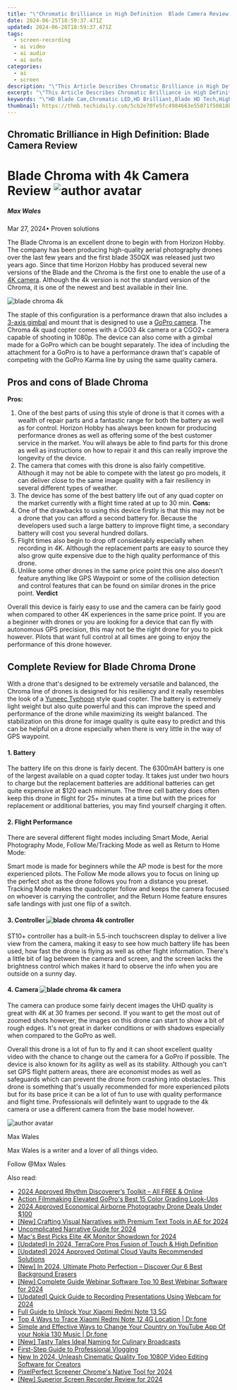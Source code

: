 ```yaml
---
title: "\"Chromatic Brilliance in High Definition  Blade Camera Review for 2024\""
date: 2024-06-25T18:59:37.471Z
updated: 2024-06-26T18:59:37.471Z
tags: 
  - screen-recording
  - ai video
  - ai audio
  - ai auto
categories: 
  - ai
  - screen
description: "\"This Article Describes Chromatic Brilliance in High Definition: Blade Camera Review for 2024\""
excerpt: "\"This Article Describes Chromatic Brilliance in High Definition: Blade Camera Review for 2024\""
keywords: "\"HD Blade Cam,Chromatic LED,HD Brilliant,Blade HD Tech,High-Def Blade,Colorful HDR,UltraHD Blade Reviews\""
thumbnail: https://thmb.techidaily.com/5cb2e70fe5fc4984663e55071f50818b86ad28c6053861679577418a188e88c7.jpg
---
```


## Chromatic Brilliance in High Definition: Blade Camera Review

# Blade Chroma with 4k Camera Review ![author avatar](https://images.wondershare.com/filmora/article-images/max-wales-author.jpg)

##### Max Wales

 Mar 27, 2024• Proven solutions

 The Blade Chroma is an excellent drone to begin with from Horizon Hobby. The company has been producing high-quality aerial photography drones over the last few years and the first blade 350QX was released just two years ago. Since that time Horizon Hobby has produced several new versions of the Blade and the Chroma is the first one to enable the use of a [4K camera](https://tools.techidaily.com/wondershare/filmora/download/). Although the 4k version is not the standard version of the Chroma, it is one of the newest and best available in their line.

![blade chroma 4k](https://images.wondershare.com/filmora/article-images/blade-chroma-quadcopter-drone.jpg)

 The staple of this configuration is a performance drawn that also includes a [3-axis gimbal](https://tools.techidaily.com/wondershare/filmora/download/) and mount that is designed to use a [GoPro camera](https://tools.techidaily.com/wondershare/filmora/download/). The Chroma 4k quad copter comes with a CGO3 4k camera or a CGO2+ camera capable of shooting in 1080p. The device can also come with a gimbal made for a GoPro which can be bought separately. The idea of including the attachment for a GoPro is to have a performance drawn that's capable of competing with the GoPro Karma line by using the same quality camera.

## Pros and cons of Blade Chroma

 **Pros:**

1. One of the best parts of using this style of drone is that it comes with a wealth of repair parts and a fantastic range for both the battery as well as for control. Horizon Hobby has always been known for producing performance drones as well as offering some of the best customer service in the market. You will always be able to find parts for this drone as well as instructions on how to repair it and this can really improve the longevity of the device.
2. The camera that comes with this drone is also fairly competitive. Although it may not be able to compete with the latest go pro models, it can deliver close to the same image quality with a fair resiliency in several different types of weather.
3. The device has some of the best battery life out of any quad copter on the market currently with a flight time rated at up to 30 min.
 **Cons:**
1. One of the drawbacks to using this device firstly is that this may not be a drone that you can afford a second battery for. Because the developers used such a large battery to improve flight time, a secondary battery will cost you several hundred dollars.
2. Flight times also begin to drop off considerably especially when recording in 4K. Although the replacement parts are easy to source they also grow quite expensive due to the high quality performance of this drone.
3. Unlike some other drones in the same price point this one also doesn't feature anything like GPS Waypoint or some of the collision detection and control features that can be found on similar drones in the price point.
**Verdict**

 Overall this device is fairly easy to use and the camera can be fairly good when compared to other 4K experiences in the same price point. If you are a beginner with drones or you are looking for a device that can fly with autonomous GPS precision, this may not be the right drone for you to pick however. Pilots that want full control at all times are going to enjoy the performance of this drone however.

## Complete Review for Blade Chroma Drone

 With a drone that's designed to be extremely versatile and balanced, the Chroma line of drones is designed for his resiliency and it really resembles the look of a [Yuneec Typhoon](https://tools.techidaily.com/wondershare/filmora/download/) style quad copter. The battery is extremely light weight but also quite powerful and this can improve the speed and performance of the drone while maximizing its weight balanced. The stabilization on this drone for image quality is quite easy to predict and this can be helpful on a drone especially when there is very little in the way of GPS waypoint.

#### 1\.  Battery

 The battery life on this drone is fairly decent. The 6300mAH battery is one of the largest available on a quad copter today. It takes just under two hours to charge but the replacement batteries are additional batteries can get quite expensive at $120 each minimum. The three cell battery does often keep this drone in flight for 25+ minutes at a time but with the prices for replacement or additional batteries, you may find yourself charging it often.

#### 2\.  Flight Performance

 There are several different flight modes including Smart Mode, Aerial Photography Mode, Follow Me/Tracking Mode as well as Return to Home Mode:

 Smart mode is made for beginners while the AP mode is best for the more experienced pilots. The Follow Me mode allows you to focus on lining up the perfect shot as the drone follows you from a distance you preset. Tracking Mode makes the quadcopter follow and keeps the camera focused on whoever is carrying the controller, and the Return Home feature ensures safe landings with just one flip of a switch.

#### 3\.  Controller ![blade chroma 4k controller](https://images.wondershare.com/filmora/article-images/blade-chroma-4k-controller.jpg)

 ST10+ controller has a built-in 5.5-inch touchscreen display to deliver a live view from the camera, making it easy to see how much battery life has been used, how fast the drone is flying as well as other flight information. There's a little bit of lag between the camera and screen, and the screen lacks the brightness control which makes it hard to observe the info when you are outside on a sunny day.

#### 4\.  Camera ![blade chroma 4k camera](https://images.wondershare.com/filmora/article-images/blade-chroma-4k-camera.jpg)

 The camera can produce some fairly decent images the UHD quality is great with 4K at 30 frames per second. If you want to get the most out of zoomed shots however, the images on this drone can start to show a bit of rough edges. It's not great in darker conditions or with shadows especially when compared to the GoPro as well.

 Overall this drone is a lot of fun to fly and it can shoot excellent quality video with the chance to change out the camera for a GoPro if possible. The device is also known for its agility as well as its stability. Although you can't set GPS flight pattern areas, there are economist modes as well as safeguards which can prevent the drone from crashing into obstacles. This drone is something that's usually recommended for more experienced pilots but for its base price it can be a lot of fun to use with quality performance and flight time. Professionals will definitely want to upgrade to the 4k camera or use a different camera from the base model however.

![author avatar](https://images.wondershare.com/filmora/article-images/max-wales-author.jpg)

Max Wales

Max Wales is a writer and a lover of all things video.

Follow @Max Wales


<ins class="adsbygoogle"
     style="display:block"
     data-ad-format="autorelaxed"
     data-ad-client="ca-pub-7571918770474297"
     data-ad-slot="1223367746"></ins>



<ins class="adsbygoogle"
     style="display:block"
     data-ad-client="ca-pub-7571918770474297"
     data-ad-slot="8358498916"
     data-ad-format="auto"
     data-full-width-responsive="true"></ins>


<span class="atpl-alsoreadstyle">Also read:</span>
<div><ul>
<li><a href="https://fox-helps.techidaily.com/2024-approved-rhythm-discoverers-toolkit-all-free-and-online/"><u>2024 Approved  Rhythm Discoverer’s Toolkit – All FREE & Online</u></a></li>
<li><a href="https://fox-helps.techidaily.com/action-filmmaking-elevated-gopros-best-15-color-grading-look-ups/"><u>Action Filmmaking Elevated  GoPro's Best 15 Color Grading Look-Ups</u></a></li>
<li><a href="https://fox-helps.techidaily.com/2024-approved-economical-airborne-photography-drone-deals-under-100/"><u>2024 Approved  Economical Airborne Photography  Drone Deals Under $100</u></a></li>
<li><a href="https://fox-helps.techidaily.com/new-crafting-visual-narratives-with-premium-text-tools-in-ae-for-2024/"><u>[New] Crafting Visual Narratives with Premium Text Tools in AE for 2024</u></a></li>
<li><a href="https://fox-helps.techidaily.com/uncomplicated-narrative-guide-for-2024/"><u>Uncomplicated Narrative Guide for 2024</u></a></li>
<li><a href="https://fox-helps.techidaily.com/macs-best-picks-elite-4k-monitor-showdown-for-2024/"><u>Mac's Best Picks  Elite 4K Monitor Showdown for 2024</u></a></li>
<li><a href="https://fox-helps.techidaily.com/updated-in-2024-terracore-pros-fusion-of-touch-and-high-definition/"><u>[Updated] In 2024, TerraCore Pros  Fusion of Touch & High Definition</u></a></li>
<li><a href="https://fox-helps.techidaily.com/updated-2024-approved-optimal-cloud-vaults-recommended-solutions/"><u>[Updated] 2024 Approved  Optimal Cloud Vaults  Recommended Solutions</u></a></li>
<li><a href="https://fox-helps.techidaily.com/new-in-2024-ultimate-photo-perfection-discover-our-6-best-background-erasers/"><u>[New] In 2024, Ultimate Photo Perfection – Discover Our 6 Best Background Erasers</u></a></li>
<li><a href="https://digital-screen-recording.techidaily.com/new-complete-guide-webinar-software-top-10-best-webinar-software-for-2024/"><u>[New] Complete Guide Webinar Software  Top 10 Best Webinar Software for 2024</u></a></li>
<li><a href="https://screen-video-capture.techidaily.com/updated-quick-guide-to-recording-presentations-using-webcam-for-2024/"><u>[Updated] Quick Guide to Recording Presentations Using Webcam for 2024</u></a></li>
<li><a href="https://unlock-android.techidaily.com/full-guide-to-unlock-your-xiaomi-redmi-note-13-5g-by-drfone-android/"><u>Full Guide to Unlock Your Xiaomi Redmi Note 13 5G</u></a></li>
<li><a href="https://android-location-track.techidaily.com/top-4-ways-to-trace-xiaomi-redmi-note-12-4g-location-drfone-by-drfone-virtual-android/"><u>Top 4 Ways to Trace Xiaomi Redmi Note 12 4G Location | Dr.fone</u></a></li>
<li><a href="https://location-social.techidaily.com/simple-and-effective-ways-to-change-your-country-on-youtube-app-of-your-nokia-130-music-drfone-by-drfone-virtual-android/"><u>Simple and Effective Ways to Change Your Country on YouTube App Of your Nokia 130 Music | Dr.fone</u></a></li>
<li><a href="https://facebook-video-share.techidaily.com/new-tasty-tales-ideal-naming-for-culinary-broadcasts/"><u>[New] Tasty Tales  Ideal Naming for Culinary Broadcasts</u></a></li>
<li><a href="https://extra-tips.techidaily.com/first-step-guide-to-professional-vlogging/"><u>First-Step Guide to Professional Vlogging</u></a></li>
<li><a href="https://ai-video-apps.techidaily.com/new-in-2024-unleash-cinematic-quality-top-1080p-video-editing-software-for-creators/"><u>New In 2024, Unleash Cinematic Quality Top 1080P Video Editing Software for Creators</u></a></li>
<li><a href="https://video-screen-grab.techidaily.com/pixelperfect-screener-chromes-native-tool-for-2024/"><u>PixelPerfect Screener  Chrome's Native Tool for 2024</u></a></li>
<li><a href="https://video-capture.techidaily.com/new-superior-screen-recorder-review-for-2024/"><u>[New] Superior Screen Recorder Review for 2024</u></a></li>
</ul></div>
